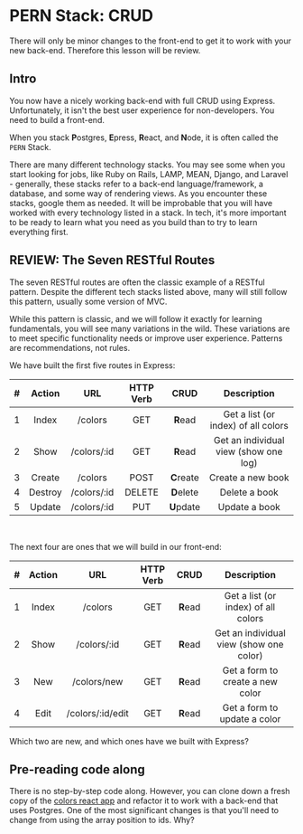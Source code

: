 # PERN Stack: CRUD

There will only be minor changes to the front-end to get it to work with your new back-end. Therefore this lesson will be review.

## Intro

You now have a nicely working back-end with full CRUD using Express. Unfortunately, it isn't the best user experience for non-developers. You need to build a front-end.

When you stack **P**ostgres, **E**press, **R**eact, and **N**ode, it is often called the `PERN` Stack.

There are many different technology stacks. You may see some when you start looking for jobs, like Ruby on Rails, LAMP, MEAN, Django, and Laravel - generally, these stacks refer to a back-end language/framework, a database, and some way of rendering views. As you encounter these stacks, google them as needed. It will be improbable that you will have worked with every technology listed in a stack. In tech, it's more important to be ready to learn what you need as you build than to try to learn everything first.

## REVIEW: The Seven RESTful Routes

The seven RESTful routes are often the classic example of a RESTful pattern. Despite the different tech stacks listed above, many will still follow this pattern, usually some version of MVC.

While this pattern is classic, and we will follow it exactly for learning fundamentals, you will see many variations in the wild. These variations are to meet specific functionality needs or improve user experience. Patterns are recommendations, not rules.

We have built the first five routes in Express:

|  #  | Action  |     URL     | HTTP Verb |    CRUD    |              Description              |
| :-: | :-----: | :---------: | :-------: | :--------: | :-----------------------------------: |
|  1  |  Index  |   /colors   |    GET    |  **R**ead  |  Get a list (or index) of all colors  |
|  2  |  Show   | /colors/:id |    GET    |  **R**ead  | Get an individual view (show one log) |
|  3  | Create  |   /colors   |   POST    | **C**reate |           Create a new book           |
|  4  | Destroy | /colors/:id |  DELETE   | **D**elete |             Delete a book             |
|  5  | Update  | /colors/:id |    PUT    | **U**pdate |             Update a book             |

<br />

The next four are ones that we will build in our front-end:

|  #  | Action |       URL        | HTTP Verb |   CRUD   |               Description               |
| :-: | :----: | :--------------: | :-------: | :------: | :-------------------------------------: |
|  1  | Index  |     /colors      |    GET    | **R**ead |   Get a list (or index) of all colors   |
|  2  |  Show  |   /colors/:id    |    GET    | **R**ead | Get an individual view (show one color) |
|  3  |  New   |   /colors/new    |    GET    | **R**ead |    Get a form to create a new color     |
|  4  |  Edit  | /colors/:id/edit |    GET    | **R**ead |      Get a form to update a color       |

Which two are new, and which ones have we built with Express?

## Pre-reading code along

There is no step-by-step code along. However, you can clone down a fresh copy of the [colors react app](https://github.com/pursuit-curriculum-resources/pre-reading-connect-react-demo) and refactor it to work with a back-end that uses Postgres. One of the most significant changes is that you'll need to change from using the array position to ids. Why?
